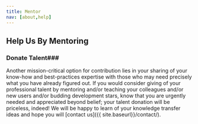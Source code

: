 ```yaml
---
title: Mentor
nav: [about,help]
---
```


## Help Us By Mentoring ##


### Donate Talent###

Another mission-critical option for contribution lies in your sharing of your know-how and best-practices expertise with those who may need precisely what you have already figured out.  If you would consider giving of your professional talent by mentoring and/or teaching your colleagues and/or new users and/or budding development stars, know that you are urgently needed and appreciated beyond belief; your talent donation will be priceless, indeed!  We will be happy to learn of your knowledge transfer ideas and hope you will [contact us]({{ site.baseurl}}/contact/).
